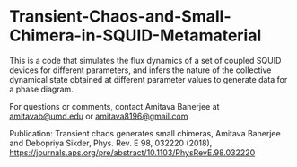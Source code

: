 # Transient-Chaos-and-Small-Chimera-in-SQUID-Metamaterial

This is a code that simulates the flux dynamics of a set of coupled SQUID devices for different parameters, and infers the nature of the collective dynamical state obtained at different parameter values to generate data for a phase diagram.

For questions or comments, contact Amitava Banerjee at amitavab@umd.edu or amitava8196@gmail.com

Publication: Transient chaos generates small chimeras, Amitava Banerjee and Debopriya Sikder, Phys. Rev. E 98, 032220 (2018), https://journals.aps.org/pre/abstract/10.1103/PhysRevE.98.032220
